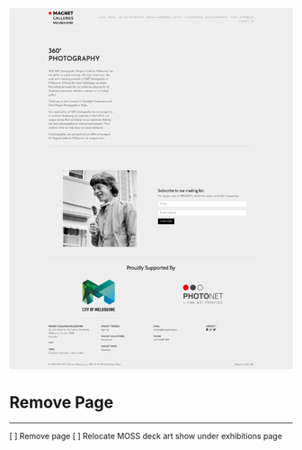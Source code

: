 ![](2021-11-27-13-20-28.png)

# Remove Page
---------
[ ] Remove page
[ ] Relocate MOSS deck art show under exhibitions page